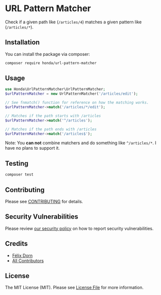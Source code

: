 # URL Pattern Matcher

Check if a given path like (`/articles/4`) matches a given pattern like (`/articles/*`).

## Installation

You can install the package via composer:

```bash
composer require honda/url-pattern-matcher
```

## Usage

```php
use Honda\UrlPatternMatcher\UrlPatternMatcher;
$urlPatternMatcher = new UrlPatternMatcher('/articles/edit');

// See fnmatch() function for reference on how the matching works.
$urlPatternMatcher->match('/articles/*/edit');

// Matches if the path starts with /articles
$urlPatternMatcher->match('^/articles');

// Matches if the path ends with /articles
$urlPatternMatcher->match('/articles$');
```

Note: You **can not** combine matchers and do something like `^/articles/*`. I have no plans to support it.
## Testing

```bash
composer test
```

## Contributing

Please see [CONTRIBUTING](.github/CONTRIBUTING.md) for details.

## Security Vulnerabilities

Please review [our security policy](../../security/policy) on how to report security vulnerabilities.

## Credits

- [Félix Dorn](https://github.com/laravel-honda)
- [All Contributors](../../contributors)

## License

The MIT License (MIT). Please see [License File](LICENSE.md) for more information.
